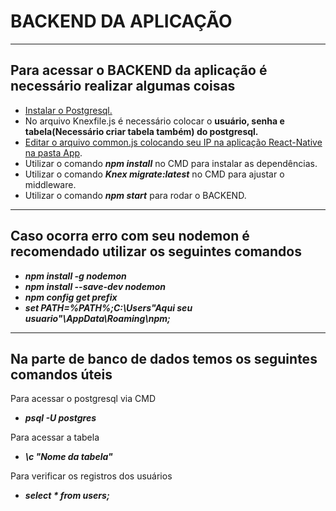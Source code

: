 # **BACKEND DA APLICAÇÃO**

***

## Para acessar o BACKEND da aplicação é necessário realizar algumas coisas

* [Instalar o Postgresql.](https://www.postgresql.org/download/)
* No arquivo Knexfile.js é necessário colocar o **usuário, senha e tabela(Necessário criar tabela também) do postgresql.**
* [Editar o arquivo common.js colocando seu IP na aplicação React-Native na pasta App](https://bitbucket.org/xrundevelopment/tcc/src/master/). 
* Utilizar o comando ***npm install*** no CMD para instalar as dependências.
* Utilizar o comando ***Knex migrate:latest*** no CMD para ajustar o middleware.
* Utilizar o comando ***npm start*** para rodar o BACKEND.
***
## Caso ocorra erro com seu nodemon é recomendado utilizar os seguintes comandos

* ***npm install -g nodemon***
* ***npm install --save-dev nodemon***
* ***npm config get prefix***
* ***set PATH=%PATH%;C:\Users\"Aqui seu usuario"\AppData\Roaming\npm;***
***
## Na parte de banco de dados temos os seguintes comandos úteis
Para acessar o postgresql via CMD
* ***psql -U postgres***
 
 Para acessar a tabela
* ***\c "Nome da tabela"***


Para verificar os registros dos usuários
* ***select * from users;***